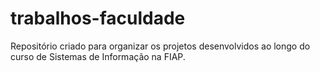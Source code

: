 # trabalhos-faculdade
Repositório criado para organizar os projetos desenvolvidos ao longo do curso de Sistemas de Informação na FIAP.
